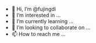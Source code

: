 - 👋 Hi, I’m @fujingdi
- 👀 I’m interested in ...
- 🌱 I’m currently learning ...
- 💞️ I’m looking to collaborate on ...
- 📫 How to reach me ...

<!---
fujingdi/fujingdi is a ✨ special ✨ repository because its `README.md` (this file) appears on your GitHub profile.
You can click the Preview link to take a look at your changes.
--->
